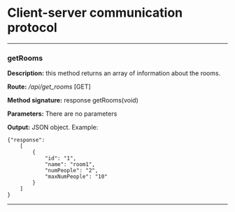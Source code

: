 # Client-server communication protocol

*****

### **getRooms**

**Description:** this method returns an array of information about the rooms.

**Route:** */api/get_rooms* [GET]

**Method signature:** response getRooms(void)

**Parameters:** There are no parameters

**Output:** JSON object. Example:

	{"response": 
		[
			{
				"id": "1",
				"name": "room1",
				"numPeople": "2",
				"maxNumPeople": "10"
			}
		]
	}

*****